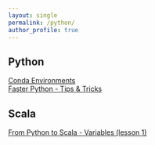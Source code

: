 ```yaml
---
layout: single
permalink: /python/
author_profile: true
---
```


## Python
[Conda Environments](https://dziganto.github.io/data%20science/python/anaconda/Creating-Conda-Environments/)  
[Faster Python - Tips & Tricks](https://dziganto.github.io/python/Faster-Python-Tips-And-Tricks/)  

## Scala
[From Python to Scala - Variables (lesson 1)](https://dziganto.github.io/python/scala/From-Python-to-Scala-Variables/)
